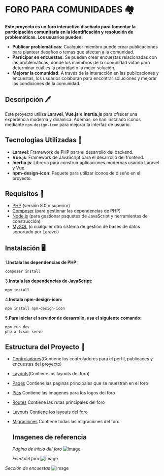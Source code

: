 # FORO PARA COMUNIDADES 🏘️
**Este proyecto es un foro interactivo diseñado para fomentar la participación comunitaria en la identificación y resolución de problemáticas. Los usuarios pueden:**
- **Publicar problemáticas:** Cualquier miembro puede crear publicaciones para plantear desafíos o temas que afectan a la comunidad.
- **Participar en encuestas:** Se pueden crear encuestas relacionadas con las problemáticas, donde los miembros de la comunidad votan para determinar cuál es la prioridad o la mejor solución.
- **Mejorar la comunidad:** A través de la interacción en las publicaciones y encuestas, los usuarios colaboran para encontrar soluciones y mejorar las condiciones de la comunidad.

## Descripción 🖊️

Este proyecto utiliza **Laravel**, **Vue.js** e **Inertia.js** para ofrecer una experiencia moderna y dinámica. Además, se han instalado íconos mediante `npm-design-icon` para mejorar la interfaz de usuario.

## Tecnologías Utilizadas 🔎

- **Laravel**: Framework de PHP para el desarrollo del backend.
- **Vue.js**: Framework de JavaScript para el desarrollo del frontend.
- **Inertia.js**: Librería para construir aplicaciones modernas usando Laravel y Vue.
- **npm-design-icon**: Paquete para utilizar íconos de diseño en el proyecto.

## Requisitos 📕

- [PHP](https://www.php.net/) (versión 8.0 o superior)
- [Composer](https://getcomposer.org/) (para gestionar las dependencias de PHP)
- [Node.js](https://nodejs.org/) (para gestionar paquetes de JavaScript y herramientas de construcción)
- [MySQL](https://www.mysql.com/) (o cualquier otro sistema de gestión de bases de datos soportado por Laravel)

## Instalación 🖥️
1.**Instala las dependencias de PHP:**
```bash
composer install
```
3.**Instala las dependencias de JavaScript:**
```bash
npm install
```
4.**Instala npm-design-icon:**
```bash
npm install npm-design-icon
```
5.**Para iniciar el servidor de desarrollo, usa el siguiente comando:**
```bash
npm run dev
php artisan serve
```
## Estructura del Proyecto 📂
- [Controladores](app/Http/Controllers)(Contiene los controladores para el perfil, publicaces y encuestas del proyecto)
- [Layouts](resources/js/Layouts)(Contiene los layouts del foro)


- [Pages](resources/js/Pages) Contiene las paginas principales que se muestran en el foro
- [Pics](public/pics) Contiene las imagenes para los logos del foro
- [Routes](routes/web.php) Contiene las rutas principales del foro
- [Layouts](resources/js/Layouts) Contiene los layouts del foro
- [Migraciones](database/migrations) Contiene todas las migraciones del foro


  ## Imagenes de referencia
  *Página de inicio del foro*
![image](https://github.com/user-attachments/assets/1435f389-9879-4d55-ac24-8ea32d2706fc)

  *Feed del foro*
![image](https://github.com/user-attachments/assets/b23334c1-ee60-4cac-8bd2-a6b317d967c4)

*Sección de encuestas*
![image](https://github.com/user-attachments/assets/0c5c901d-54bb-4b4c-a3c1-e58bd02f5810)

